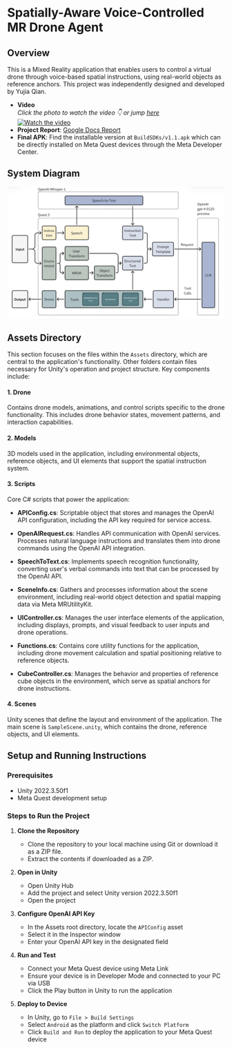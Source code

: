 # Spatially-Aware Voice-Controlled MR Drone Agent

## Overview
This is a Mixed Reality application that enables users to control a virtual drone through voice-based spatial instructions, using real-world objects as reference anchors. This project was independently designed and developed by Yujia Qian.

- **Video**  
  *Click the photo to watch the video 👇 or jump [here](https://youtu.be/vn8-CInzByg)*  
  [![Watch the video](https://img.youtube.com/vi/vn8-CInzByg/0.jpg)](https://youtu.be/vn8-CInzByg)   
- **Project Report**: [Google Docs Report](https://docs.google.com/document/d/1BuWmL3Te1N_GTQz21ap-sFwEYuVOMiMqNWNhw17zYbE/edit?usp=sharing)
- **Final APK**: Find the installable version at `BuildSDKs/v1.1.apk` which can be directly installed on Meta Quest devices through the Meta Developer Center.

## System Diagram
![diagram](system_diagram.png)

## Assets Directory
This section focuses on the files within the `Assets` directory, which are central to the application's functionality. Other folders contain files necessary for Unity's operation and project structure. Key components include:

#### 1. Drone
Contains drone models, animations, and control scripts specific to the drone functionality. This includes drone behavior states, movement patterns, and interaction capabilities.

#### 2. Models
3D models used in the application, including environmental objects, reference objects, and UI elements that support the spatial instruction system.

#### 3. Scripts
Core C# scripts that power the application:

- **APIConfig.cs**: Scriptable object that stores and manages the OpenAI API configuration, including the API key required for service access.

- **OpenAIRequest.cs**: Handles API communication with OpenAI services. Processes natural language instructions and translates them into drone commands using the OpenAI API integration.

- **SpeechToText.cs**: Implements speech recognition functionality, converting user's verbal commands into text that can be processed by the OpenAI API.

- **SceneInfo.cs**: Gathers and processes information about the scene environment, including real-world object detection and spatial mapping data via Meta MRUtilityKit.

- **UIController.cs**: Manages the user interface elements of the application, including displays, prompts, and visual feedback to user inputs and drone operations.

- **Functions.cs**: Contains core utility functions for the application, including drone movement calculation and spatial positioning relative to reference objects.

- **CubeController.cs**: Manages the behavior and properties of reference cube objects in the environment, which serve as spatial anchors for drone instructions.


#### 4. Scenes
Unity scenes that define the layout and environment of the application. The main scene is `SampleScene.unity`, which contains the drone, reference objects, and UI elements.

## Setup and Running Instructions

### Prerequisites
- Unity 2022.3.50f1
- Meta Quest development setup

### Steps to Run the Project
1. **Clone the Repository**
   - Clone the repository to your local machine using Git or download it as a ZIP file.
   - Extract the contents if downloaded as a ZIP.

2. **Open in Unity**
   - Open Unity Hub
   - Add the project and select Unity version 2022.3.50f1
   - Open the project

3. **Configure OpenAI API Key**
   - In the Assets root directory, locate the `APIConfig` asset
   - Select it in the Inspector window
   - Enter your OpenAI API key in the designated field

4. **Run and Test**
    - Connect your Meta Quest device using Meta Link
    - Ensure your device is in Developer Mode and connected to your PC via USB
    - Click the Play button in Unity to run the application

5. **Deploy to Device**
   - In Unity, go to `File > Build Settings`
   - Select `Android` as the platform and click `Switch Platform`
   - Click `Build and Run` to deploy the application to your Meta Quest device
